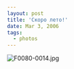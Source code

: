 ```yaml
---
layout: post
title: 'Скоро лето!'
date: Mar 3, 2006
tags:
  - photos
---
```




![F0080-0014.jpg](upload://F0080-0014.jpg)

